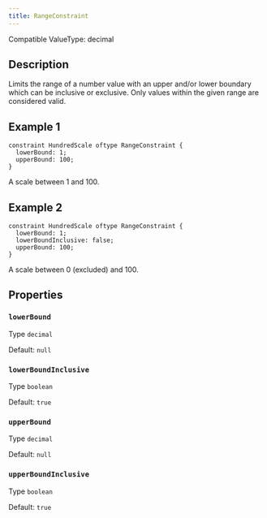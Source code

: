 ```yaml
---
title: RangeConstraint
---
```


<!-- Do NOT change this document as it is auto-generated from the language server -->

Compatible ValueType: decimal

## Description

Limits the range of a number value with an upper and/or lower boundary which can be inclusive or exclusive. Only values within the given range are considered valid.

## Example 1

```jayvee
constraint HundredScale oftype RangeConstraint {
  lowerBound: 1;
  upperBound: 100;		
}
```

A scale between 1 and 100.

## Example 2

```jayvee
constraint HundredScale oftype RangeConstraint {
  lowerBound: 1;
  lowerBoundInclusive: false;
  upperBound: 100;		
}
```

A scale between 0 (excluded) and 100.

## Properties

### `lowerBound`

Type `decimal`

Default: `null`

### `lowerBoundInclusive`

Type `boolean`

Default: `true`

### `upperBound`

Type `decimal`

Default: `null`

### `upperBoundInclusive`

Type `boolean`

Default: `true`
